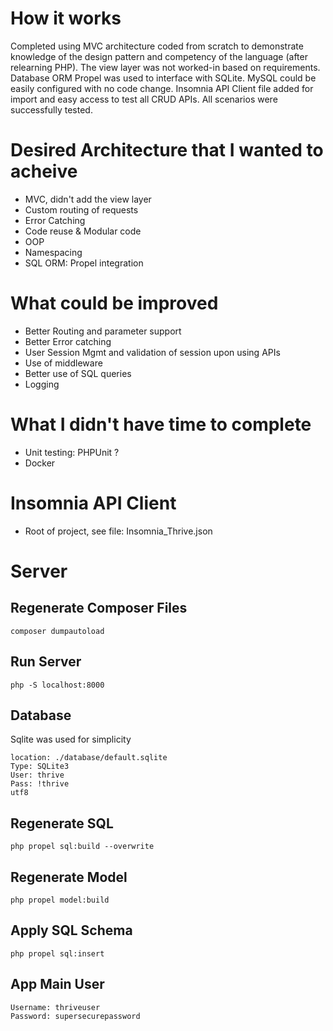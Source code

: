 # How it works
Completed using MVC architecture coded from scratch to demonstrate knowledge of the design pattern and competency of the language (after relearning PHP). The view layer was not worked-in based on requirements. Database ORM Propel was used to interface with SQLite. MySQL could be easily configured with no code change. Insomnia API Client file added for import and easy access to test all CRUD APIs. All scenarios were successfully tested.


# Desired Architecture that I wanted to acheive
- MVC, didn't add the view layer
- Custom routing of requests
- Error Catching
- Code reuse & Modular code
- OOP
- Namespacing
- SQL ORM: Propel integration


# What could be improved
- Better Routing and parameter support
- Better Error catching
- User Session Mgmt and validation of session upon using APIs
- Use of middleware
- Better use of SQL queries
- Logging

# What I didn't have time to complete
- Unit testing: PHPUnit ?
- Docker

# Insomnia API Client
- Root of project, see file: Insomnia_Thrive.json

# Server
## Regenerate Composer Files
```composer dumpautoload```

## Run Server
```php -S localhost:8000```


## Database
Sqlite was used for simplicity
```
location: ./database/default.sqlite
Type: SQLite3
User: thrive
Pass: !thrive
utf8
```

## Regenerate SQL 
```php propel sql:build --overwrite    ```

## Regenerate Model
```php propel model:build   ```

## Apply SQL Schema
```php propel sql:insert  ```


## App Main User
```
Username: thriveuser
Password: supersecurepassword
```


